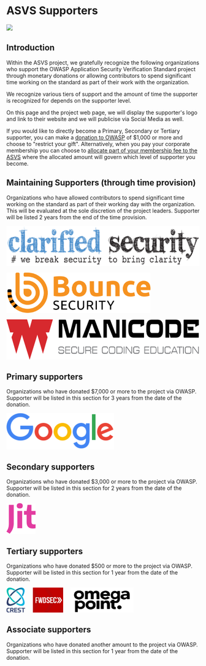 # ASVS Supporters

<img src="https://owasp.org/www-project-application-security-verification-standard/assets/images/OWASP_ASVS_Linkedin_Banner-01.jpg" width="700px">

<!--Don't forget to update https://github.com/OWASP/ASVS/issues/1888 -->
<!--Don't forget to update https://docs.google.com/spreadsheets/d/1OrbrYy6R4ux_BuE2rJ17jQurBYbGz4bwAPJWFK4opew/edit#gid=0-->

## Introduction

Within the ASVS project, we gratefully recognize the following organizations who support the OWASP Application Security Verification Standard project through monetary donations or allowing contributors to spend significant time working on the standard as part of their work with the organization.

We recognize various tiers of support and the amount of time the supporter is recognized for depends on the supporter level.

On this page and the project web page, we will display the supporter's logo and link to their website and we will publicise via Social Media as well.

If you would like to directly become a Primary, Secondary or Tertiary supporter, you can make a [donation to OWASP](https://owasp.org/donate/) of $1,000 or more and choose to "restrict your gift". Alternatively, when you pay your corporate membership you can choose to [allocate part of your membership fee to the ASVS](https://owasp.org/supporters/benefits#corporate-sponsorship-of-participating-projects-or-chapters) where the allocated amount will govern which level of supporter you become.

## Maintaining Supporters (through time provision)

Organizations who have allowed contributors to spend significant time working on the standard as part of their working day with the organization. This will be evaluated at the sole discretion of the project leaders. Supporter will be listed 2 years from the end of the time provision.

[<img src="./images/supporters/clarifiedlogo.png" height=105>](https://www.clarifiedsecurity.com/)

[<img src="./images/supporters/bounce.svg" height=105>](https://www.bouncesecurity.com)

[<img src="./images/supporters/manicode.svg" height=105>](https://www.manicode.com)

## Primary supporters

Organizations who have donated $7,000 or more to the project via OWASP. Supporter will be listed in this section for 3 years from the date of the donation.
<!--95-->

[<img src="./images/supporters/googlelogo.png" height=95>](https://about.google/)

## Secondary supporters

Organizations who have donated $3,000 or more to the project via OWASP. Supporter will be listed in this section for 2 years from the date of the donation.
<!--80-->

[<img src="./images/supporters/jitlogo.svg" height=80>](https://www.jit.io)

## Tertiary supporters

Organizations who have donated $500 or more to the project via OWASP. Supporter will be listed in this section for 1 year from the date of the donation.
<!--65-->

<!--[<img src="./images/supporters/oneconsult.svg" height=65](https://www.oneconsult.com)-->

[<img src="./images/supporters/crestlogo.png" height=65>](https://www.crest-approved.org/members/)&nbsp;&nbsp;&nbsp;&nbsp;&nbsp;[<img src="./images/supporters/forwardseclogo.jpg" height=65>](https://forwardsecurity.com/)&nbsp;&nbsp;&nbsp;&nbsp;&nbsp;[<img src="./images/supporters/omegapointlogo.png" height=65>](https://en.omegapoint.se/)

## Associate supporters 

Organizations who have donated another amount to the project via OWASP. Supporter will be listed in this section for 1 year from the date of the donation.
<!--50-->

<!--[<img src="./images/supporters/apiiro.svg" height=50](https://apiiro.com/)-->


<!--Don't forget to update https://github.com/OWASP/ASVS/issues/1888 -->
<!--Don't forget to update https://docs.google.com/spreadsheets/d/1OrbrYy6R4ux_BuE2rJ17jQurBYbGz4bwAPJWFK4opew/edit#gid=0-->
